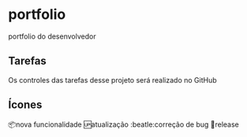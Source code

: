 # portfolio
portfolio do desenvolvedor
## Tarefas
Os controles das tarefas desse projeto será realizado no GitHub

## Ícones

:package:nova funcionalidade
:up:atualização
:beatle:correção de bug
:checkered_flag:release